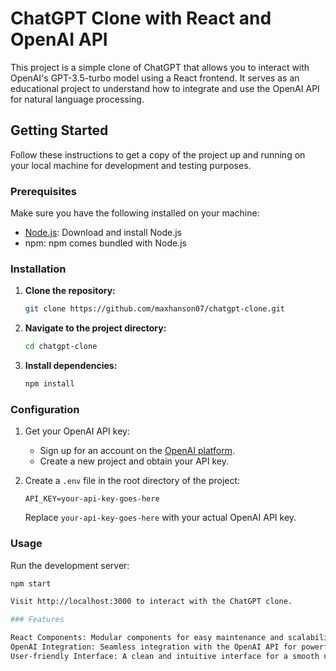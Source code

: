 # ChatGPT Clone with React and OpenAI API

This project is a simple clone of ChatGPT that allows you to interact with OpenAI's GPT-3.5-turbo model using a React frontend. It serves as an educational project to understand how to integrate and use the OpenAI API for natural language processing.

## Getting Started

Follow these instructions to get a copy of the project up and running on your local machine for development and testing purposes.

### Prerequisites

Make sure you have the following installed on your machine:

- [Node.js](https://nodejs.org/): Download and install Node.js
- npm: npm comes bundled with Node.js

### Installation

1. **Clone the repository:**

    ```bash
    git clone https://github.com/maxhanson07/chatgpt-clone.git
    ```

2. **Navigate to the project directory:**

    ```bash
    cd chatgpt-clone
    ```

3. **Install dependencies:**

    ```bash
    npm install
    ```

### Configuration

1. Get your OpenAI API key:
   - Sign up for an account on the [OpenAI platform](https://beta.openai.com/signup/).
   - Create a new project and obtain your API key.

2. Create a `.env` file in the root directory of the project:

    ```env
    API_KEY=your-api-key-goes-here
    ```

    Replace `your-api-key-goes-here` with your actual OpenAI API key.

### Usage

Run the development server:

```bash
npm start

Visit http://localhost:3000 to interact with the ChatGPT clone.

### Features

React Components: Modular components for easy maintenance and scalability.
OpenAI Integration: Seamless integration with the OpenAI API for powerful conversational capabilities.
User-friendly Interface: A clean and intuitive interface for a smooth user experience.

